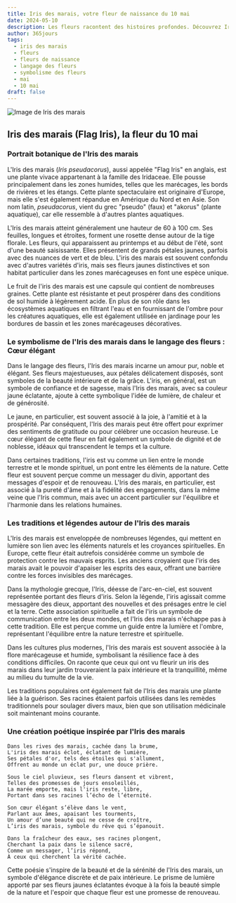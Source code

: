 ```yaml
---
title: Iris des marais, votre fleur de naissance du 10 mai
date: 2024-05-10
description: Les fleurs racontent des histoires profondes. Découvrez Iris des marais, votre fleur de naissance du 10 mai, ses symboles et récits fascinants. Plongez dans sa signification et son langage unique dans l'art floral.
author: 365jours
tags:
  - iris des marais
  - fleurs
  - fleurs de naissance
  - langage des fleurs
  - symbolisme des fleurs
  - mai
  - 10 mai
draft: false
---
```


![Image de Iris des marais](https://cdn.pixabay.com/photo/2019/02/25/20/19/iris-4020510_640.jpg#center)


## Iris des marais (Flag Iris), la fleur du 10 mai

### Portrait botanique de l'Iris des marais

L'Iris des marais (_Iris pseudacorus_), aussi appelée "Flag Iris" en anglais, est une plante vivace appartenant à la famille des Iridaceae. Elle pousse principalement dans les zones humides, telles que les marécages, les bords de rivières et les étangs. Cette plante spectaculaire est originaire d'Europe, mais elle s'est également répandue en Amérique du Nord et en Asie. Son nom latin, _pseudacorus_, vient du grec "pseudo" (faux) et "akorus" (plante aquatique), car elle ressemble à d'autres plantes aquatiques.

L'Iris des marais atteint généralement une hauteur de 60 à 100 cm. Ses feuilles, longues et étroites, forment une rosette dense autour de la tige florale. Les fleurs, qui apparaissent au printemps et au début de l'été, sont d'une beauté saisissante. Elles présentent de grands pétales jaunes, parfois avec des nuances de vert et de bleu. L'iris des marais est souvent confondu avec d'autres variétés d'iris, mais ses fleurs jaunes distinctives et son habitat particulier dans les zones marécageuses en font une espèce unique.

Le fruit de l'iris des marais est une capsule qui contient de nombreuses graines. Cette plante est résistante et peut prospérer dans des conditions de sol humide à légèrement acide. En plus de son rôle dans les écosystèmes aquatiques en filtrant l'eau et en fournissant de l'ombre pour les créatures aquatiques, elle est également utilisée en jardinage pour les bordures de bassin et les zones marécageuses décoratives.

### Le symbolisme de l'Iris des marais dans le langage des fleurs : Cœur élégant

Dans le langage des fleurs, l'Iris des marais incarne un amour pur, noble et élégant. Ses fleurs majestueuses, aux pétales délicatement disposés, sont symboles de la beauté intérieure et de la grâce. L'iris, en général, est un symbole de confiance et de sagesse, mais l'Iris des marais, avec sa couleur jaune éclatante, ajoute à cette symbolique l'idée de lumière, de chaleur et de générosité.

Le jaune, en particulier, est souvent associé à la joie, à l'amitié et à la prospérité. Par conséquent, l'Iris des marais peut être offert pour exprimer des sentiments de gratitude ou pour célébrer une occasion heureuse. Le cœur élégant de cette fleur en fait également un symbole de dignité et de noblesse, idéaux qui transcendent le temps et la culture.

Dans certaines traditions, l'iris est vu comme un lien entre le monde terrestre et le monde spirituel, un pont entre les éléments de la nature. Cette fleur est souvent perçue comme un messager du divin, apportant des messages d'espoir et de renouveau. L'Iris des marais, en particulier, est associé à la pureté d'âme et à la fidélité des engagements, dans la même veine que l'Iris commun, mais avec un accent particulier sur l'équilibre et l'harmonie dans les relations humaines.

### Les traditions et légendes autour de l'Iris des marais

L'Iris des marais est enveloppée de nombreuses légendes, qui mettent en lumière son lien avec les éléments naturels et les croyances spirituelles. En Europe, cette fleur était autrefois considérée comme un symbole de protection contre les mauvais esprits. Les anciens croyaient que l'iris des marais avait le pouvoir d'apaiser les esprits des eaux, offrant une barrière contre les forces invisibles des marécages.

Dans la mythologie grecque, l'Iris, déesse de l'arc-en-ciel, est souvent représentée portant des fleurs d'iris. Selon la légende, l'iris agissait comme messagère des dieux, apportant des nouvelles et des présages entre le ciel et la terre. Cette association spirituelle a fait de l'iris un symbole de communication entre les deux mondes, et l'Iris des marais n'échappe pas à cette tradition. Elle est perçue comme un guide entre la lumière et l'ombre, représentant l'équilibre entre la nature terrestre et spirituelle.

Dans les cultures plus modernes, l'Iris des marais est souvent associée à la flore marécageuse et humide, symbolisant la résilience face à des conditions difficiles. On raconte que ceux qui ont vu fleurir un iris des marais dans leur jardin trouveraient la paix intérieure et la tranquillité, même au milieu du tumulte de la vie.

Les traditions populaires ont également fait de l'Iris des marais une plante liée à la guérison. Ses racines étaient parfois utilisées dans les remèdes traditionnels pour soulager divers maux, bien que son utilisation médicinale soit maintenant moins courante.

### Une création poétique inspirée par l'Iris des marais

```
Dans les rives des marais, cachée dans la brume,  
L'iris des marais éclot, éclatant de lumière,  
Ses pétales d'or, tels des étoiles qui s'allument,  
Offrent au monde un éclat pur, une douce prière.

Sous le ciel pluvieux, ses fleurs dansent et vibrent,  
Telles des promesses de jours ensoleillés,  
La marée emporte, mais l'iris reste, libre,  
Portant dans ses racines l’écho de l’éternité.

Son cœur élégant s’élève dans le vent,  
Parlant aux âmes, apaisant les tourments,  
Un amour d’une beauté qui ne cesse de croître,  
L’iris des marais, symbole du rêve qui s’épanouit.

Dans la fraîcheur des eaux, ses racines plongent,  
Cherchant la paix dans le silence sacré,  
Comme un messager, l’iris répond,  
À ceux qui cherchent la vérité cachée.
```

Cette poésie s'inspire de la beauté et de la sérénité de l'Iris des marais, un symbole d'élégance discrète et de paix intérieure. Le prisme de lumière apporté par ses fleurs jaunes éclatantes évoque à la fois la beauté simple de la nature et l'espoir que chaque fleur est une promesse de renouveau.